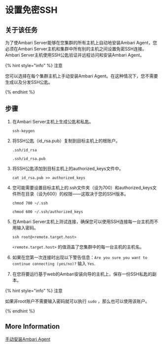 # 设置免密SSH

## 关于该任务

为了使Ambari Server能够在您集群的所有主机上自动地安装Ambari Agent，您必须在Ambari Server主机和集群中所有别的主机之间设置免密SSH连接。Ambari Server主机使用SSH公匙验证并远程访问和安装Ambari Agent。

{% hint style="info" %}
注意

您可以选择在每个集群主机上手动安装Ambari Agent。在这种情况下，您不需要生成以及分发SSH公匙。

{% endhint %}

## 步骤

1. 在Ambari Server主机上生成公匙和私匙。

   ```shell
   ssh-keygen
   ```

2. 将SSH公匙（id_rsa.pub）复制到目标主机上的根账户。

   ```shell
   .ssh/id_rsa
   ```

   ```shell
   .ssh/id_rsa.pub
   ```

3. 将SSH公匙添加到目标主机上的authorized_keys文件中。

   ```shell
   cat id_rsa.pub >> authorized_keys
   ```

4. 您可能需要设置目标主机上的.ssh文件夹（设为700）和authorized_keys文件所在目录（设为600）的权限——这取决于您的SSH版本。

   ```
   chmod 700 ~/.ssh
   ```

   ```shell
   chmod 600 ~/.ssh/authorized_keys
   ```

5. 在Ambari Server主机上测试连接，确保您可以使用SSH连接每一台主机而不用输入密码。

   ```
   ssh root@<remote.target.host>
   ```
   
   `<remote.target.host>` 的值涵盖了您集群中的每一台主机的主机名。
6. 如果在您第一次连接时出现以下警告信息：`Are you sure you want to continue connecting (yes/no)?` 输入 `Yes`.

7. 在您将要运行基于web的Ambari安装向导的主机上，保存一份SSH私匙的副本。

{% hint style="info" %}
注意

如果非root账户不需要输入密码就可以执行 `sudo` ，那么也可以使用该账户。

{% endhint %}

## More Information

[手动安装Ambari Agent](https://docs.hortonworks.com/HDPDocuments/Ambari-2.7.3.0/administering-ambari/content/amb_installing_ambari_agents_manually.html)


